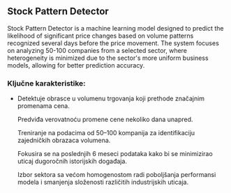 ## Stock Pattern Detector

Stock Pattern Detector is a machine learning model designed to predict the likelihood of significant price changes based on volume patterns recognized several days before the price movement. The system focuses on analyzing 50-100 companies from a selected sector, where heterogeneity is minimized due to the sector's more uniform business models, allowing for better prediction accuracy.

### Ključne karakteristike:

- Detektuje obrasce u volumenu trgovanja koji prethode značajnim promenama cena.

    Predviđa verovatnoću promene cene nekoliko dana unapred.

    Treniranje na podacima od 50–100 kompanija za identifikaciju zajedničkih obrazaca volumena.

    Fokusira se na poslednjih 6 meseci podataka kako bi se minimizirao uticaj dugoročnih istorijskih događaja.

    Izbor sektora sa većom homogenostom radi poboljšanja performansi modela i smanjenja složenosti različitih industrijskih uticaja.
